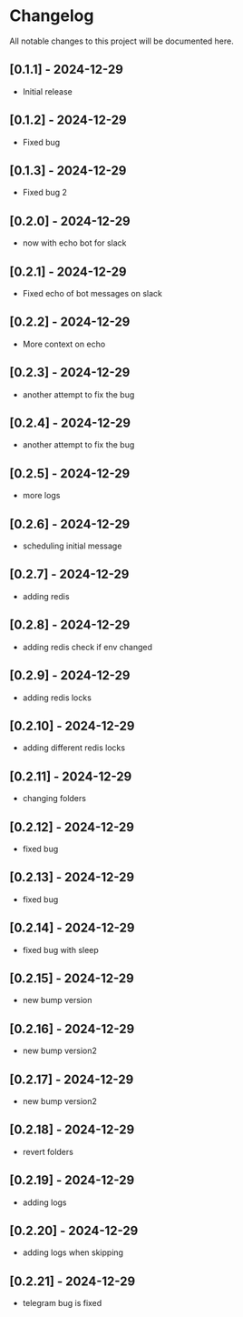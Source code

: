 # Changelog

All notable changes to this project will be documented here.

## [0.1.1] - 2024-12-29
- Initial release

## [0.1.2] - 2024-12-29
- Fixed bug

## [0.1.3] - 2024-12-29
- Fixed bug 2

## [0.2.0] - 2024-12-29
- now with echo bot for slack

## [0.2.1] - 2024-12-29
- Fixed echo of bot messages on slack

## [0.2.2] - 2024-12-29
- More context on echo

## [0.2.3] - 2024-12-29
- another attempt to fix the bug

## [0.2.4] - 2024-12-29
- another attempt to fix the bug

## [0.2.5] - 2024-12-29
- more logs

## [0.2.6] - 2024-12-29
- scheduling initial message

## [0.2.7] - 2024-12-29
- adding redis

## [0.2.8] - 2024-12-29
- adding redis check if env changed

## [0.2.9] - 2024-12-29
- adding redis locks

## [0.2.10] - 2024-12-29
- adding different redis locks

## [0.2.11] - 2024-12-29
- changing folders

## [0.2.12] - 2024-12-29
- fixed bug

## [0.2.13] - 2024-12-29
- fixed bug

## [0.2.14] - 2024-12-29
- fixed bug with sleep

## [0.2.15] - 2024-12-29
- new bump version

## [0.2.16] - 2024-12-29
- new bump version2

## [0.2.17] - 2024-12-29
- new bump version2

## [0.2.18] - 2024-12-29
- revert folders

## [0.2.19] - 2024-12-29
- adding logs

## [0.2.20] - 2024-12-29
- adding logs when skipping

## [0.2.21] - 2024-12-29
- telegram bug is fixed
